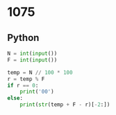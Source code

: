 # 1075

## Python

```python
N = int(input())
F = int(input())

temp = N // 100 * 100
r = temp % F
if r == 0:
    print('00')
else:
    print(str(temp + F - r)[-2:])
```
